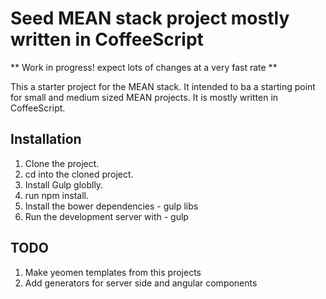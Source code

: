 # Seed MEAN stack project mostly written in CoffeeScript #

** Work in progress! expect lots of changes at a very fast rate **

This a starter project for the MEAN stack. It intended to ba a starting point for small and medium sized MEAN projects. It is mostly written in CoffeeScript.

## Installation ##

 1. Clone the project.
 2. cd into the cloned project.
 3. Install Gulp globlly.
 4. run npm install.
 5. Install the bower dependencies - gulp libs
 6. Run the development server with - gulp

## TODO ##

 1. Make yeomen templates from this projects
 2. Add generators for server side and angular components
